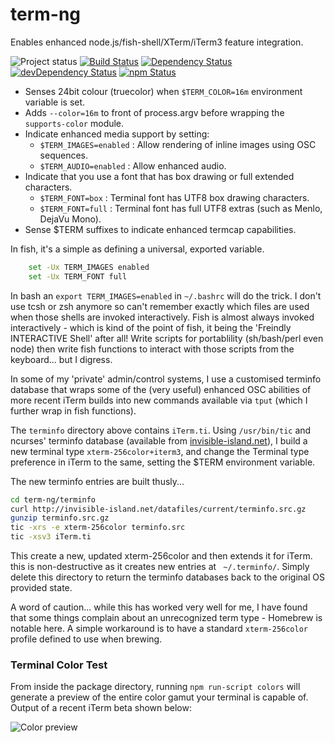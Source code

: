 # term-ng  
Enables enhanced node.js/fish-shell/XTerm/iTerm3 feature integration.

![Project status][project-badge]
[![Build Status][build-badge]][travis]
[![Dependency Status][david-badge]][david]
[![devDependency Status][david-dev-badge]][david-dev]
[![npm Status][npm-badge]][npm]

-	Senses 24bit colour (truecolor) when `$TERM_COLOR=16m` environment variable is set.
-	Adds `--color=16m` to front of process.argv before wrapping the `supports-color` module.
-	Indicate enhanced media support by setting:
	+	`$TERM_IMAGES=enabled` : Allow rendering of inline images using OSC sequences.
	+	`$TERM_AUDIO=enabled` : Allow enhanced audio.
-	Indicate that you use a font that has box drawing or full extended characters.
	+	`$TERM_FONT=box` : Terminal font has UTF8 box drawing characters.
	+	`$TERM_FONT=full` : Terminal font has full UTF8 extras (such as Menlo, DejaVu Mono).
-	Sense $TERM suffixes to indicate enhanced termcap capabilities.

In fish, it's a simple as defining a universal, exported variable.

```sh
	set -Ux TERM_IMAGES enabled
	set -Ux TERM_FONT full
```

In bash an `export TERM_IMAGES=enabled` in `~/.bashrc` will do the trick. I don't use tcsh or zsh anymore so can't remember exactly which files are used when those shells are invoked interactively. Fish is almost always invoked interactively - which is kind of the point of fish, it being the 'Freindly INTERACTIVE Shell' after all! Write scripts for portablility (sh/bash/perl even node) then write fish functions to interact with those scripts from the keyboard... but I digress.

In some of my 'private' admin/control systems, I use a customised terminfo database that wraps some of the (very useful) enhanced OSC abilities of more recent iTerm builds into new commands available via `tput` (which I further wrap in fish functions).

The `terminfo` directory above contains `iTerm.ti`. Using `/usr/bin/tic` and ncurses' terminfo database (available from [invisible-island.net](http://invisible-island.net/ncurses/ncurses.html#downloads)), I build a new terminal type `xterm-256color+iterm3`, and change the Terminal type preference in iTerm to the same, setting the $TERM environment variable.

The new terminfo entries are built thusly...

```sh
cd term-ng/terminfo
curl http://invisible-island.net/datafiles/current/terminfo.src.gz
gunzip terminfo.src.gz
tic -xrs -e xterm-256color terminfo.src
tic -xsv3 iTerm.ti
```

This create a new, updated xterm-256color and then extends it for iTerm. this is non-destructive as it creates new entries at ` ~/.terminfo/`. Simply delete this directory to return the terminfo databases back to the original OS provided state.

A word of caution... while this has worked very well for me, I have found that some things complain about an unrecognized term type - Homebrew is notable here. A simple workaround is to have a standard `xterm-256color` profile defined to use when brewing.

### Terminal Color Test

From inside the package directory, running `npm run-script colors` will generate a preview of the entire color gamut your terminal is capable of. Output of a recent iTerm beta shown below:

![Color preview][colors]

[project-badge]: http://img.shields.io/badge/status-beta-blue.svg?style=flat
[build-badge]: http://img.shields.io/travis/MarkGriffiths/term-ng.svg?branch=master&style=flat
[david-badge]: http://img.shields.io/david/MarkGriffiths/term-ng.svg?style=flat
[david-dev-badge]: http://img.shields.io/david/dev/MarkGriffiths/term-ng.svg?style=flat
[npm-badge]: https://img.shields.io/npm/v/term-ng.svg?style=flat
[colors]: http://markgriffiths.github.io/projects/term-ng/colors.png

[travis]: https://travis-ci.org/MarkGriffiths/term-ng
[david]: https://david-dm.org/MarkGriffiths/term-ng
[david-dev]: https://david-dm.org/MarkGriffiths/term-ng#info=devDependencies
[npm]: https://www.npmjs.com/package/term-ng
